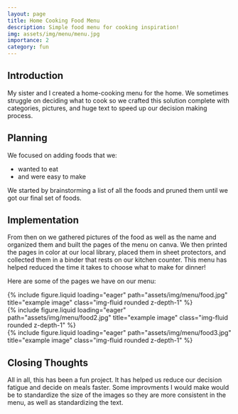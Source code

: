 ```yaml
---
layout: page
title: Home Cooking Food Menu
description: Simple food menu for cooking inspiration!
img: assets/img/menu/menu.jpg
importance: 2
category: fun
---
```


## Introduction

My sister and I created a home-cooking menu for the home. We sometimes struggle on deciding what to cook so we crafted this solution complete with categories, pictures, and huge text to speed up our decision making process.

## Planning

We focused on adding foods that we:

- wanted to eat
- and were easy to make

We started by brainstorming a list of all the foods and pruned them until we got our final set of foods.

## Implementation

From then on we gathered pictures of the food as well as the name and organized them and built the pages of the menu on canva. We then printed the pages in color at our local library, placed them in sheet protectors, and collected them in a binder that rests on our kitchen counter. This menu has helped reduced the time it takes to choose what to make for dinner!

Here are some of the pages we have on our menu:

<div class="row">
    <div class="col-sm mt-3 mt-md-0">
        {% include figure.liquid loading="eager" path="assets/img/menu/food.jpg" title="example image" class="img-fluid rounded z-depth-1" %}
    </div>
    <div class="col-sm mt-3 mt-md-0">
        {% include figure.liquid loading="eager" path="assets/img/menu/food2.jpg" title="example image" class="img-fluid rounded z-depth-1" %}
    </div>
    <div class="col-sm mt-3 mt-md-0">
        {% include figure.liquid loading="eager" path="assets/img/menu/food3.jpg" title="example image" class="img-fluid rounded z-depth-1" %}
    </div>
</div>

## Closing Thoughts

All in all, this has been a fun project. It has helped us reduce our decision fatigue and decide on meals faster. Some improvments I would make would be to standardize the size of the images so they are more consistent in the menu, as well as standardizing the text.
